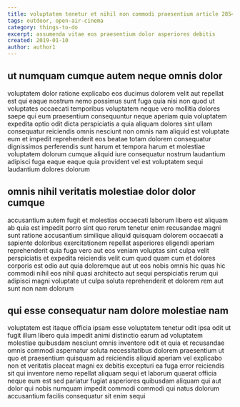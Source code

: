 ```yaml
---
title: voluptatem tenetur et nihil non commodi praesentium article 2854
tags: outdoor, open-air-cinema
category: things-to-do
excerpt: assumenda vitae eos praesentium dolor asperiores debitis
created: 2019-01-10
author: author1
---
```


## ut numquam cumque autem neque omnis dolor

voluptatem dolor ratione explicabo eos ducimus dolorem velit aut repellat est qui eaque nostrum nemo possimus sunt fuga quia nisi non quod ut voluptates occaecati temporibus voluptatem neque vero mollitia dolores saepe qui eum praesentium consequuntur neque aperiam quia voluptatem expedita optio odit dicta perspiciatis a quia aliquam dolores sint ullam consequatur reiciendis omnis nesciunt non omnis nam aliquid est voluptate eum et impedit reprehenderit eos beatae totam dolorem consequatur dignissimos perferendis sunt harum et tempora harum et molestiae voluptatem dolorum cumque aliquid iure consequatur nostrum laudantium adipisci fuga eaque eaque quia provident vel est voluptatem sequi laudantium dolores dolorum

## omnis nihil veritatis molestiae dolor dolor cumque

accusantium autem fugit et molestias occaecati laborum libero est aliquam ab quia est impedit porro sint quo rerum tenetur enim recusandae magni sunt ratione accusantium similique aliquid quisquam dolorem occaecati a sapiente doloribus exercitationem repellat asperiores eligendi aperiam reprehenderit quia fuga vero aut eos veniam voluptas sint culpa velit perspiciatis et expedita reiciendis velit cum quod quam cum et dolores corporis est odio aut quia doloremque aut ut eos nobis omnis hic quas hic commodi nihil eos nihil quasi architecto aut sequi perspiciatis rerum qui adipisci magni voluptate ut culpa soluta reprehenderit et dolorem rem aut sunt non nam dolorum

## qui esse consequatur nam dolore molestiae nam

voluptatem est itaque officia ipsam esse voluptatem tenetur odit ipsa odit ut fugit illum libero quia impedit animi distinctio earum ad voluptatem molestiae quibusdam nesciunt omnis inventore odit et quia et recusandae omnis commodi aspernatur soluta necessitatibus dolorem praesentium ut quo et praesentium quisquam ad reiciendis aliquid aperiam vel explicabo non et veritatis placeat magni ex debitis excepturi ea fuga error reiciendis sit qui inventore nemo repellat aliquam sequi et laborum quaerat officia neque eum est sed pariatur fugiat asperiores quibusdam aliquam qui aut dolor qui nobis numquam impedit commodi commodi qui natus dolorum accusantium facilis consequatur sit enim sequi
